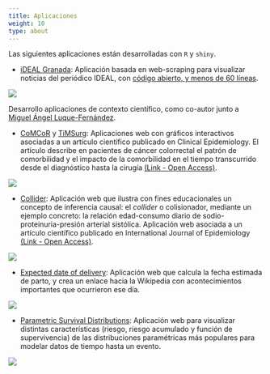 ```yaml
---
title: Aplicaciones
weight: 10
type: about
---
```


Las siguientes aplicaciones están desarrolladas con `R` y `shiny`.

* [iDEAL Granada](http://bit.ly/iDEALgranada): Aplicación basada en web-scraping para visualizar noticias del periódico IDEAL, con [código abierto, y menos de 60 líneas](https://github.com/danielredondo/iDEAL-Granada/blob/master/app.R).

![](/aplicaciones/ideal.png)

Desarrollo aplicaciones de contexto científico, como co-autor junto a [Miguel Ángel Luque-Fernández](https://maluque.netlify.com).

* [CoMCoR](https://watzilei.com/shiny/CoMCoR/) y [TiMSurg](https://watzilei.com/shiny/timsurg/): Aplicaciones web con gráficos interactivos asociadas a un artículo científico publicado en Clinical Epidemiology. El artículo describe en pacientes de cáncer colorrectal el patrón de comorbilidad y el impacto de la comorbilidad en el tiempo transcurrido desde el diagnóstico hasta la cirugía  [(Link - Open Access)](http://doi.org/10.2147/CLEP.S229935).

![](/aplicaciones/gif.gif)

* [Collider](http://watzilei.com/shiny/collider/): Aplicación web que ilustra con fines educacionales un concepto de inferencia causal: el *collider* o colisionador, mediante un ejemplo concreto: la relación edad-consumo diario de sodio-proteinuria-presión arterial sistólica. Aplicación web asociada a un artículo científico publicado en International Journal of Epidemiology [(Link - Open Access)](https://doi.org/10.1093/ije/dyy275).

![](/aplicaciones/collider.png)

* [Expected date of delivery](http://watzilei.com/shiny/EDL/): Aplicación web que calcula la fecha estimada de parto, y crea un enlace hacia la Wikipedia con acontecimientos importantes que ocurrieron ese día.

![](/aplicaciones/edl.png)

* [Parametric Survival Distributions](http://watzilei.com/shiny/Pardist/): Aplicación web para visualizar distintas características (riesgo, riesgo acumulado y función de supervivencia) de las distribuciones paramétricas más populares para modelar datos de tiempo hasta un evento.

![](pardist.png)